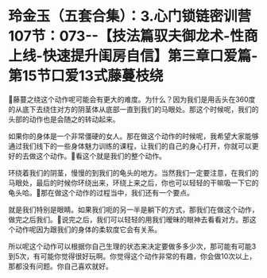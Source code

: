 # 玲金玉（五套合集）：3.心门锁链密训营 107节：073--【技法篇驭夫御龙术-性商上线-快速提升闺房自信】第三章口爱篇-第15节口爱13式藤蔓枝绕

🎼藤蔓之绕这个动作呢可能会有更大的难度。为什么？因为我们是用舌头在360度的从底下去绕住对方的阴茎体从底部一直到我们的马眼处。那这个时候呢，我们的头部的动作也是会随之的转动起来。

如果你的身体是一个非常僵硬的女人。那在做这个动作的时候呢，我希望大家能够通过我们线下的一些身体魅力训练的课程，让我们的自己的身心打开，你就可以更好的去做这个动作。🎼看这个就是我们的整个动作。

环绕着我们的阴茎，慢慢的到我们的龟头的地方。当然我们一定要注意，在我们的马眼处，最后的时候你环绕出来，环绕上来之后，你也可以轻轻的干嘛吸一下它的龟头哈。🎼那在做这个动作的过程当中，我们还有一个要点。

就是我们特别是眼睛。如果我们呃的另一半是躺下的方式，那我们在做这个动作，做完之后我们。🎼说完之后，我们可以轻轻的用我们暧昧的眼神去看看对方。那这个动作呢因为跟我们的身体的柔软度它会有关系。

所以呢这个动作可以根据你自己生理的状态来决定要做多多少次，那可能有可能3到5次，有可能你觉得很好玩啊。你觉得这个动作非常的有趣，你会做10次以上，那都没有问题。你自己喜欢就好。

